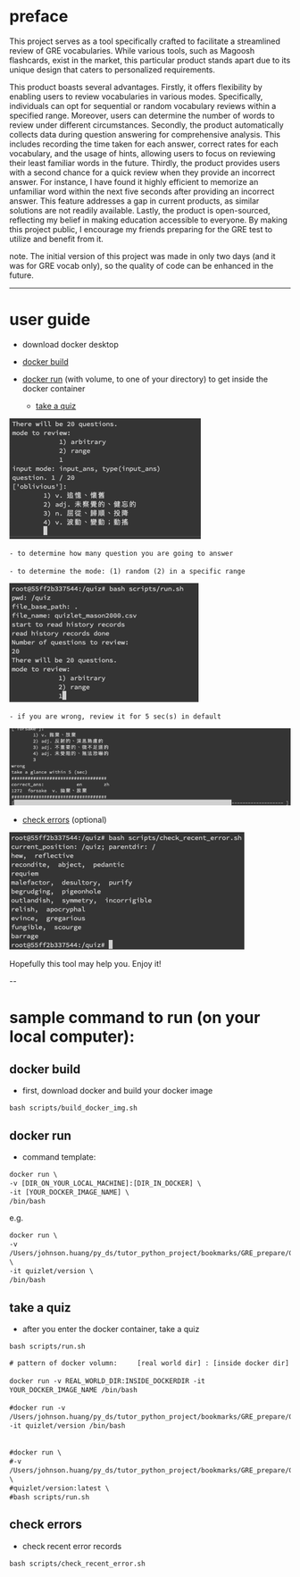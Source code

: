 # preface

This project serves as a tool specifically crafted to facilitate a streamlined review of GRE vocabularies. While various tools, such as Magoosh flashcards, exist in the market, this particular product stands apart due to its unique design that caters to personalized requirements.

This product boasts several advantages. Firstly, it offers flexibility by enabling users to review vocabularies in various modes. Specifically, individuals can opt for sequential or random vocabulary reviews within a specified range. Moreover, users can determine the number of words to review under different circumstances. Secondly, the product automatically collects data during question answering for comprehensive analysis. This includes recording the time taken for each answer, correct rates for each vocabulary, and the usage of hints, allowing users to focus on reviewing their least familiar words in the future. Thirdly, the product provides users with a second chance for a quick review when they provide an incorrect answer. For instance, I have found it highly efficient to memorize an unfamiliar word within the next five seconds after providing an incorrect answer. This feature addresses a gap in current products, as similar solutions are not readily available. Lastly, the product is open-sourced, reflecting my belief in making education accessible to everyone. By making this project public, I encourage my friends preparing for the GRE test to utilize and benefit from it.


note. The initial version of this project was made in only two days (and it was for GRE vocab only), so the quality of code can be enhanced in the future. 

---

# user guide

- download docker desktop
 
- [docker build](#docker-build)

- [docker run](#docker-run) (with volume, to one of your directory) to get inside the docker container

  - [take a quiz](#take-a-quiz)

![quiz_ing](images/quiz_ing.png)

    - to determine how many question you are going to answer

    - to determine the mode: (1) random (2) in a specific range

![quiz_mode](images/quiz_mode.png)

    - if you are wrong, review it for 5 sec(s) in default

![review_5_sec](images/review_5_sec.png)

  - [check errors](#check-errors) (optional)

![check_error](images/check_error.png)    


Hopefully this tool may help you. Enjoy it!

--

# sample command to run (on your local computer):


## docker build

- first, download docker and build your docker image

```
bash scripts/build_docker_img.sh
```


## docker run

- command template:

```
docker run \
-v [DIR_ON_YOUR_LOCAL_MACHINE]:[DIR_IN_DOCKER] \
-it [YOUR_DOCKER_IMAGE_NAME] \
/bin/bash
```

e.g.
```
docker run \
-v /Users/johnson.huang/py_ds/tutor_python_project/bookmarks/GRE_prepare/GRE_vocab/MasonGRE_2000/quiz:/quiz \
-it quizlet/version \
/bin/bash
```


## take a quiz

- after you enter the docker container, take a quiz

```
bash scripts/run.sh
```

```
# pattern of docker volumn:     [real world dir] : [inside docker dir]

docker run -v REAL_WORLD_DIR:INSIDE_DOCKERDIR -it YOUR_DOCKER_IMAGE_NAME /bin/bash

#docker run -v /Users/johnson.huang/py_ds/tutor_python_project/bookmarks/GRE_prepare/GRE_vocab/MasonGRE_2000/quiz:/quiz -it quizlet/version /bin/bash


#docker run \
#-v /Users/johnson.huang/py_ds/tutor_python_project/bookmarks/GRE_prepare/GRE_vocab/MasonGRE_2000/quiz:/dokodemo_door \
#quizlet/version:latest \
#bash scripts/run.sh
```


## check errors

- check recent error records

```
bash scripts/check_recent_error.sh
```
